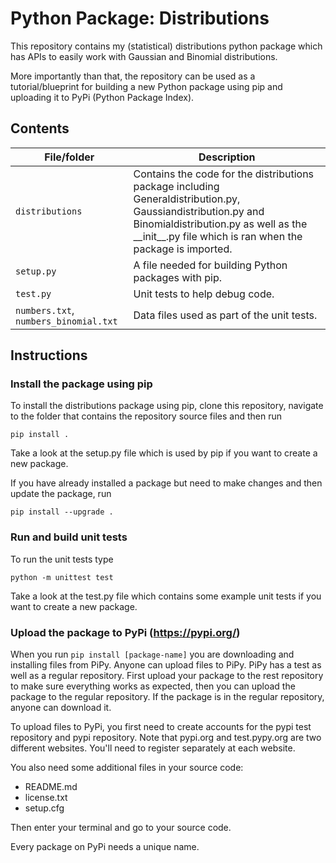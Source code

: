 # Python Package: Distributions
This repository contains my (statistical) distributions python package which has APIs to easily work with Gaussian and Binomial distributions.

More importantly than that, the repository can be used as a tutorial/blueprint for building a new Python package using pip and uploading it to PyPi (Python Package Index).

## Contents

| File/folder                             | Description                                                                 |
|-----------------------------------------|-----------------------------------------------------------------------------|
| `distributions`                         | Contains the code for the distributions package including                                                                               Generaldistribution.py, Gaussiandistribution.py and Binomialdistribution.py                                                             as well as the \_\_init\_\_.py file which is ran when the                                                                               package is imported.                                                        |
| `setup.py`                              | A file needed for building Python packages with pip.                        |
| `test.py`                               | Unit tests to help debug code.                                              |
| `numbers.txt`, `numbers_binomial.txt`   | Data files used as part of the unit tests.                                  |

## Instructions

### Install the package using pip

To install the distributions package using pip, clone this repository, navigate to the folder that contains the repository source files and then run

```
pip install .
```

Take a look at the setup.py file which is used by pip if you want to create a new package.

If you have already installed a package but need to make changes and then update the package, run

```
pip install --upgrade .
```

### Run and build unit tests

To run the unit tests type

```
python -m unittest test
```

Take a look at the test.py file which contains some example unit tests if you want to create a new package.

### Upload the package to PyPi (https://pypi.org/)

When you run ```pip install [package-name]``` you are downloading and installing files from PiPy. Anyone can upload files to PiPy. PiPy has a test as well as a regular repository. First upload your package to the rest repository to make sure everything works as expected, then you can upload the package to the regular repository. If the package is in the regular repository, anyone can download it.

To upload files to PyPi, you first need to create accounts for the pypi test repository and pypi repository. Note that pypi.org and test.pypy.org are two different websites. You'll need to register separately at each website. 

You also need some additional files in your source code:
- README.md
- license.txt
- setup.cfg

Then enter your terminal and go to your source code.

Every package on PyPi needs a unique name.



